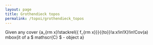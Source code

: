 ```yaml
---
layout: page
title: Grothendieck topos
permalink: /topoi/grothendieck_topos
---
```

Given  any cover {a_{rm x}!stackrel{{ f_{rm x}}}{{to}}!a:x!in!X}!in!Cov(a) mbox{it of  a  $ mathscr{C} $ - object  a}
